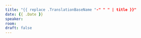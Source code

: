 ```yaml
---
title: "{{ replace .TranslationBaseName "-" " " | title }}"
date: {{ .Date }}
speaker:
room:
draft: false
---
```

